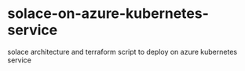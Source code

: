 # solace-on-azure-kubernetes-service
solace architecture and terraform script to deploy on azure kubernetes service
